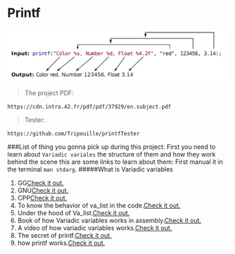 # Printf
![image](image/printf.png)
> The project PDF:
```
https://cdn.intra.42.fr/pdf/pdf/37929/en.subject.pdf
```
> Tester:
```
https://github.com/Tripouille/printfTester
```
###List of thing you gonna pick up during this project:
First you need to learn about `Variadic variales` the structure of them and how they work behind the scene this are some links to learn about them:
First manual it in the terminal `man stdarg`.
#####What is Variadic variables 
1. GG[Check it out.](https://www.geeksforgeeks.org/variadic-functions-in-c/)
2. GNU[Check it out.](https://www.gnu.org/software/libc/manual/html_node/Variadic-Functions.html)
3. CPP[Check it out.](https://en.cppreference.com/w/c/variadic)
4. To know the behavior of va_list in the code.[Check it out.](https://www.thegeekstuff.com/2017/05/c-variadic-functions/)
5. Under the hood of Va_list.[Check it out.](https://stackoverflow.com/questions/4958384/what-is-the-format-of-the-x86-64-va-list-structure#:~:text=The%20va_list%20type%20is%20an,is%20given%20in%20%EF%AC%81gure%203.34.)
6. Book of how Variadic variables works in assembly.[Check it out.](https://github.com/hjl-tools/x86-psABI/wiki/x86-64-psABI-1.0.pdf)
7. A video of how variadic variables works.[Check it out.](https://www.youtube.com/watch?v=FgvrnYScdH8&t=108s)
8. The secret of printf.[Check it out.](https://www.youtube.com/watch?v=Y9kUWsyyChk&t=751s)
9. how printf works.[Check it out.](https://www.youtube.com/watch?v=lxhrr7kgdqw&t=924s)
